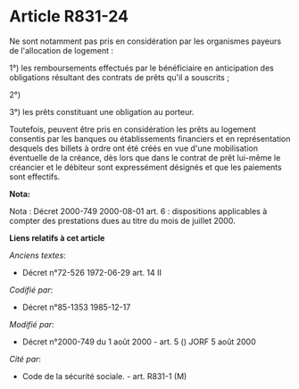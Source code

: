 # Article R831-24

Ne sont notamment pas pris en considération par les organismes payeurs de l'allocation de logement : 

1°) les remboursements effectués par le bénéficiaire en anticipation des obligations résultant des contrats de prêts qu'il a
souscrits ; 

2°)

3°) les prêts constituant une obligation au porteur. 

Toutefois, peuvent être pris en considération les prêts au logement consentis par les banques ou établissements financiers et
en représentation desquels des billets à ordre ont été créés en vue d'une mobilisation éventuelle de la créance, dès lors que
dans le contrat de prêt lui-même le créancier et le débiteur sont expressément désignés et que les paiements sont effectifs.

**Nota:**

Nota : Décret 2000-749 2000-08-01 art. 6 : dispositions applicables à compter des prestations dues au titre du mois de
juillet 2000.

**Liens relatifs à cet article**

_Anciens textes_:

  - Décret n°72-526 1972-06-29 art. 14 II

_Codifié par_:

  - Décret n°85-1353 1985-12-17

_Modifié par_:

  - Décret n°2000-749 du 1 août 2000 - art. 5 () JORF 5 août 2000

_Cité par_:

  - Code de la sécurité sociale. - art. R831-1 (M)

